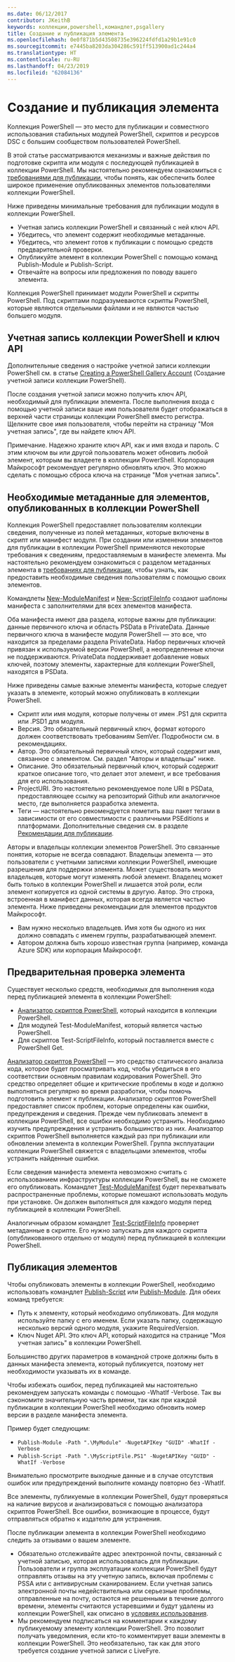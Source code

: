 ```yaml
---
ms.date: 06/12/2017
contributor: JKeithB
keywords: коллекции,powershell,командлет,psgallery
title: Создание и публикация элемента
ms.openlocfilehash: 0e0f871b5d43508735e396224fdfd1a29b1e91c0
ms.sourcegitcommit: e7445ba8203da304286c591ff513900ad1c244a4
ms.translationtype: HT
ms.contentlocale: ru-RU
ms.lasthandoff: 04/23/2019
ms.locfileid: "62084136"
---
```

# <a name="creating-and-publishing-an-item"></a>Создание и публикация элемента

Коллекция PowerShell — это место для публикации и совместного использования стабильных модулей PowerShell, скриптов и ресурсов DSC с большим сообществом пользователей PowerShell.

В этой статье рассматриваются механизмы и важные действия по подготовке скрипта или модуля с последующей публикацией в коллекции PowerShell. Мы настоятельно рекомендуем ознакомиться с [требованиями для публикации](../../concepts/publishing-guidelines.md), чтобы понять, как обеспечить более широкое применение опубликованных элементов пользователями коллекции PowerShell.

Ниже приведены минимальные требования для публикации модуля в коллекции PowerShell.

- Учетная запись коллекции PowerShell и связанный с ней ключ API.
- Убедитесь, что элемент содержит необходимые метаданные.
- Убедитесь, что элемент готов к публикации с помощью средств предварительной проверки.
- Опубликуйте элемент в коллекции PowerShell с помощью команд Publish-Module и Publish-Script.
- Отвечайте на вопросы или предложения по поводу вашего элемента.

Коллекция PowerShell принимает модули PowerShell и скрипты PowerShell. Под скриптами подразумеваются скрипты PowerShell, которые являются отдельными файлами и не являются частью большего модуля.

## <a name="powershell-gallery-account-and-api-key"></a>Учетная запись коллекции PowerShell и ключ API

Дополнительные сведения о настройке учетной записи коллекции PowerShell см. в статье [Creating a PowerShell Gallery Account](/powershell/gallery/how-to/publishing-packages/creating-an-account) (Создание учетной записи коллекции PowerShell).

После создания учетной записи можно получить ключ API, необходимый для публикации элемента. После выполнения входа с помощью учетной записи ваше имя пользователя будет отображаться в верхней части страницы коллекции PowerShell вместо регистра. Щелкните свое имя пользователя, чтобы перейти на страницу "Моя учетная запись", где вы найдете ключ API.

Примечание. Надежно храните ключ API, как и имя входа и пароль.
С этим ключом вы или другой пользователь может обновить любой элемент, которым вы владеете в коллекции PowerShell.
Корпорация Майкрософт рекомендует регулярно обновлять ключ. Это можно сделать с помощью сброса ключа на странице "Моя учетная запись".

## <a name="required-metadata-for-items-published-to-the-powershell-gallery"></a>Необходимые метаданные для элементов, опубликованных в коллекции PowerShell

Коллекция PowerShell предоставляет пользователям коллекции сведения, полученные из полей метаданных, которые включены в скрипт или манифест модуля. При создании или изменении элементов для публикации в коллекции PowerShell применяются некоторые требования к сведениям, предоставляемым в манифесте элемента.
Мы настоятельно рекомендуем ознакомиться с разделом метаданных элемента в [требованиях для публикации](../../concepts/publishing-guidelines.md), чтобы узнать, как предоставить необходимые сведения пользователям с помощью своих элементов.

Командлеты [New-ModuleManifest](/powershell/module/microsoft.powershell.core/new-modulemanifest) и [New-ScriptFileInfo](/powershell/module/PowerShellGet/New-ScriptFileInfo) создают шаблоны манифеста с заполнителями для всех элементов манифеста.

Оба манифеста имеют два раздела, которые важны для публикации: данные первичного ключа и область PSData в PrivateData. Данные первичного ключа в манифесте модуля PowerShell — это все, что находится за пределами раздела PrivateData. Набор первичных ключей привязан к используемой версии PowerShell, а неопределенные ключи не поддерживаются. PrivateData поддерживает добавление новых ключей, поэтому элементы, характерные для коллекции PowerShell, находятся в PSData.


Ниже приведены самые важные элементы манифеста, которые следует указать в элементе, который можно опубликовать в коллекции PowerShell.

- Скрипт или имя модуля, которые получены от имен .PS1 для скрипта или .PSD1 для модуля.
- Версия. Это обязательный первичный ключ, формат которого должен соответствовать требованиям SemVer. Подробности см. в рекомендациях.
- Автор. Это обязательный первичный ключ, который содержит имя, связанное с элементом.
См. раздел "Авторы и владельцы" ниже.
- Описание. Это обязательный первичный ключ, который содержит краткое описание того, что делает этот элемент, и все требования для его использования.
- ProjectURI. Это настоятельно рекомендуемое поле URI в PSData, предоставляющее ссылку на репозиторий Github или аналогичное место, где выполняется разработка элемента.
- Теги — настоятельно рекомендуется пометить ваш пакет тегами в зависимости от его совместимости с различными PSEditions и платформами. Дополнительные сведения см. в разделе [Рекомендации для публикации](../../concepts/publishing-guidelines.md#tag-your-package-with-the-compatible-pseditions-and-platforms).

Авторы и владельцы коллекции элементов PowerShell. Это связанные понятия, которые не всегда совпадают. Владельцы элемента — это пользователи с учетными записями коллекции PowerShell, имеющие разрешения для поддержки элемента. Может существовать много владельцев, которые могут изменять любой элемент. Владелец может быть только в коллекции PowerShell и лишается этой роли, если элемент копируется из одной системы в другую. Автор. Это строка, встроенная в манифест данных, которая всегда является частью элемента. Ниже приведены рекомендации для элементов продуктов Майкрософт.

- Вам нужно несколько владельцев. Имя хотя бы одного из них должно совпадать с именем группы, разрабатывающей элемент.
- Автором должна быть хорошо известная группа (например, команда Azure SDK) или корпорация Майкрософт.


## <a name="pre-validate-your-item"></a>Предварительная проверка элемента

Существует несколько средств, необходимых для выполнения кода перед публикацией элемента в коллекции PowerShell:

- [Анализатор скриптов PowerShell](https://www.powershellgallery.com/packages/PSScriptAnalyzer/), который находится в коллекции PowerShell.
- Для модулей Test-ModuleManifest, который является частью PowerShell.
- Для скриптов Test-ScriptFileInfo, который поставляется вместе с PowerShell Get.

[Анализатор скриптов PowerShell](https://www.powershellgallery.com/packages/PSScriptAnalyzer/) — это средство статического анализа кода, которое будет просматривать код, чтобы убедиться в его соответствии основным правилам кодирования PowerShell. Это средство определяет общие и критические проблемы в коде и должно выполняться регулярно во время разработки, чтобы помочь подготовить элемент к публикации. Анализатор скриптов PowerShell предоставляет список проблем, которые определены как ошибки, предупреждения и сведения. Прежде чем публиковать элемент в коллекции PowerShell, все ошибки необходимо устранить. Необходимо изучить предупреждения и устранить большинство из них. Анализатор скриптов PowerShell выполняется каждый раз при публикации или обновлении элемента в коллекции PowerShell. Группа эксплуатации коллекции PowerShell свяжется с владельцами элементов, чтобы устранить найденные ошибки.

Если сведения манифеста элемента невозможно считать с использованием инфраструктуры коллекции PowerShell, вы не сможете его опубликовать.
Командлет [Test-ModuleManifest](/powershell/module/microsoft.powershell.core/test-modulemanifest) будет перехватывать распространенные проблемы, которые помешают использовать модуль при установке. Он должен выполняться для каждого модуля перед публикацией в коллекции PowerShell.

Аналогичным образом командлет [Test-ScriptFileInfo](/powershell/module/PowerShellGet/test-scriptfileinfo) проверяет метаданные в скрипте. Его нужно запускать для каждого скрипта (опубликованного отдельно от модуля) перед публикацией в коллекции PowerShell.


## <a name="publishing-items"></a>Публикация элементов

Чтобы опубликовать элементы в коллекции PowerShell, необходимо использовать командлет [Publish-Script](/powershell/module/PowerShellGet/publish-script) или [Publish-Module](/powershell/module/PowerShellGet/publish-module). Для обеих команд требуется:

- Путь к элементу, который необходимо опубликовать. Для модуля используйте папку с его именем. Если указать папку, содержащую несколько версий одного модуля, укажите RequiredVersion.
- Ключ Nuget API. Это ключ API, который находится на странице "Моя учетная запись" в коллекции PowerShell.

Большинство других параметров в командной строке должны быть в данных манифеста элемента, который публикуется, поэтому нет необходимости указывать их в команде.

Чтобы избежать ошибок, перед публикацией мы настоятельно рекомендуем запускать команды с помощью -WhatIf -Verbose. Так вы сэкономите значительную часть времени, так как при каждой публикации в коллекции PowerShell необходимо обновить номер версии в разделе манифеста элемента.

Пример будет следующим:

* `Publish-Module -Path ".\MyModule" -NugetAPIKey "GUID" -WhatIf -Verbose`
* `Publish-Script -Path ".\MyScriptFile.PS1" -NugetAPIKey "GUID" -WhatIf -Verbose`

Внимательно просмотрите выходные данные и в случае отсутствия ошибок или предупреждений выполните команду повторно без -WhatIf.

Все элементы, публикуемые в коллекции PowerShell, будут проверяться на наличие вирусов и анализироваться с помощью анализатора скриптов PowerShell. Все ошибки, возникающие в процессе, будут отправляться обратно к издателю для устранения.

После публикации элемента в коллекции PowerShell необходимо следить за отзывами о вашем элементе.

- Обязательно отслеживайте адрес электронной почты, связанный с учетной записью, которая использовалась для публикации. Пользователи и группа эксплуатации коллекции PowerShell будут отправлять отзывы на эту учетную запись, включая проблемы с PSSA или с антивирусным сканированием. Если учетная запись электронной почты недействительна или серьезные проблемы, отправленные на почту, остаются не решенными в течение долгого времени, элементы считаются устаревшими и будут удалены из коллекции PowerShell, как описано в [условиях использования](https://www.powershellgallery.com/policies/Terms).
- Мы рекомендуем подписаться на комментарии к каждому публикуемому элементу коллекции PowerShell. Это позволит получать уведомления, если кто-то комментирует ваши элементы в коллекции PowerShell. Это необязательно, так как для этого требуется создание учетной записи с LiveFyre.
